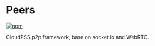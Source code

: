 # Peers

[![npm](https://img.shields.io/npm/v/@cloudpss/peers)](https://www.npmjs.com/package/@cloudpss/peers)

CloudPSS p2p framework, base on socket.io and WebRTC.
